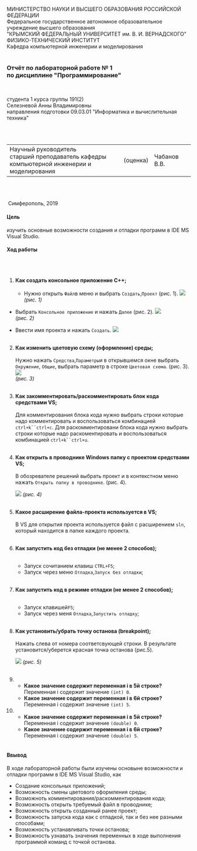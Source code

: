 МИНИСТЕРСТВО НАУКИ  И ВЫСШЕГО ОБРАЗОВАНИЯ РОССИЙСКОЙ ФЕДЕРАЦИИ  
Федеральное государственное автономное образовательное учреждение высшего образования  
"КРЫМСКИЙ ФЕДЕРАЛЬНЫЙ УНИВЕРСИТЕТ им. В. И. ВЕРНАДСКОГО"  
ФИЗИКО-ТЕХНИЧЕСКИЙ ИНСТИТУТ  
Кафедра компьютерной инженерии и моделирования
<br/><br/>


### Отчёт по лабораторной работе № 1<br/> по дисциплине "Программирование"
<br/>


студента 1 курса группы 191(2) <br/>
Селезневой Анны Владимировны <br/>
направления подготовки 09.03.01 "Информатика и вычислительная техника"  
<br/>

​

<table>

<tr><td>Научный руководитель<br/> старший преподаватель кафедры<br/> компьютерной инженерии и моделирования</td>

<td>(оценка)</td>

<td>Чабанов В.В.</td>

</tr>

</table>

<br/><br/>

​
Симферополь, 2019

#### Цель
 изучить основные возможности создания и отладки программ в IDE MS Visual Studio.
#### Ход работы
<br/><br/>
1. **Как создать консольное приложение С++;**
<br/><br/>
    * Нужно открыть `Файл`в меню и выбрать `Создать`,`Проект` (рис. 1). 
![](img/BbT27Un-86w.jpg)
_(рис. 1)_

* Выбрать `Консольное приложение` и нажать `Далее` (рис. 2).
![](img/bZb2QC34JMQ.jpg)   
_(рис. 2)_

* Ввести имя проекта и нажать  `Создать`.
![](img/m2ts_8NzG9E.jpg)
<br/><br/>
2. **Как изменить цветовую схему (оформление) среды;**
<br/><br/>
Нужно нажать `Средства`,`Параметры`и в открывшемся окне выбрать `Окружение`, `Общие`, выбрать параметр в строке `Цветовая схема`. (рис. 3).
![](img/-f1EgZgJCqs.jpg)   
_(рис. 3)_
<br/><br/>
3. **Как закомментировать/раскомментировать блок кода средствами VS;**
<br/><br/>
Для комментирования блока кода нужно выбрать строки которые надо комментировать и воспользоваться комбинацией `ctrl+k``ctrl+c`.
Для раскомментировани блока кода нужно выбрать строки которые надо раскоментировать и воспользоваться комбинацией `ctrl+k``ctrl+u`.
<br/><br/>
4. **Как открыть в проводнике Windows папку с проектом средствами VS;**
<br/><br/>
В обозревателе решений выбрать проект и в контекстном меню нажать `Открыть папку в проводнике`. (рис. 4).

    ![](img/3hn1LK7Qs10.jpg)
_(рис. 4)_
<br/><br/>
5. **Какое расширение файла-проекта используется в VS;**
<br/><br/>
В VS для открытия проекта используется файл с расширением `sln`, который находится в папке каждого проекта.
<br/><br/>
6. **Как запустить код без отладки (не менее 2 способов);**
<br/><br/>
    * Запуск сочитанием клавиш `CTRL+F5`;
    * Запуск через меню `Отладка`,`Запуск без отладки`;
<br/><br/>
7. **Как запустить код в режиме отладки (не менее 2 способов);**
<br/><br/>
    * Запуск клавишей`F5`;
    * Запуск через меня `Отладка`,`Запустить отладку`;
<br/><br/>
8. **Как установить/убрать точку останова (breakpoint);**
<br/><br/>
Нажать слева от номера соответсвующей строки. В результате установится/уберется красная точка останова (рис.5).

    ![](img/ASzUE1uttEM.jpg)
    _(рис. 5)_
<br/><br/>
9. 
    * **Какое значение содержит переменная i в 5й строке?**
        Переменная i содержит значение `(int) 0`.
    * **Какое значение содержит переменная i в 6й строке?**
        Переменная i содержит значение `(int) 5`.
10. 
    * **Какое значение содержит переменная i в 5й строке?**
        Переменная i содержит значение `(double) 0`.
    * **Какое значение содержит переменная i в 6й строке?**
        Переменная i содержит значение `(double) 5`.
<br/><br/>

#### Ввывод
В ходе лабораторной работы были изучены основыне возможности и отладки программ в IDE MS Visual Studio, как
* Создание консольных приложений;
* Возможность смены цветового оформления среды;
* Возможноть комментирования/раскомментирования кода;
* Возможность открыть требуемый файл в проводнике;
* Возможность открыть созданный ранее проект;
* Возможность запуска кода как с отладкой, так и без нее разными способами;
* Возможность устанавливать точки останова;
* Возможность узнавать значения переменных в ходе выполнения программой команд с точкой останова.
